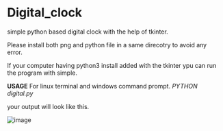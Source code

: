 # Digital_clock
simple python based digital clock with the help of tkinter.

Please install both png and python file in a same direcotry to avoid any error.


If your computer having python3 install added with the tkinter ypu can run the program with simple.

**USAGE**
For linux terminal and windows command prompt.
_PYTHON digital.py_

your output will look like this.


![image](https://user-images.githubusercontent.com/61233402/169501702-41795ffa-38ab-4b95-bed0-ea2507b358a0.png)


